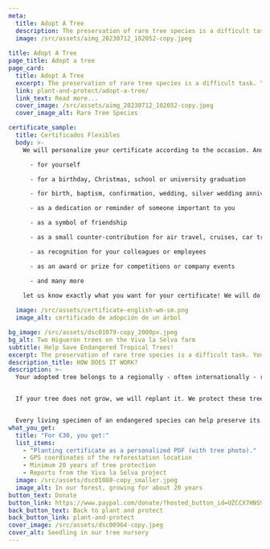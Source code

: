 ```yaml
---
meta:
  title: Adopt A Tree
  description: The preservation of rare tree species is a difficult task. Your support can make a difference.
  image: /src/assets/aimg_20230712_102052-copy.jpeg
  
title: Adopt A Tree
page_title: Adopt a tree
page_card:
  title: Adopt A Tree
  excerpt: The preservation of rare tree species is a difficult task. Your support can make a difference.
  link: plant-and-protect/adopt-a-tree/
  link_text: Read more...
  cover_image: /src/assets/aimg_20230712_102052-copy.jpeg
  cover_image_alt: Rare Tree Species

certificate_sample:
  title: Certificados Flexibles
  body: >-
    We will personalize your certificate according to the occasion. And adapt it to your wishes and intentions in the best possible way. For example, you can get certificates...

      - for yourself 

      - for a birthday, Christmas, school or university graduation

      - for birth, baptism, confirmation, wedding, silver wedding anniversary, wooden 

      - as a dedication or reminder of someone important to you

      - as a symbol of friendship

      - as a small counter-contribution for air travel, cruises, car trips, etc.

      - as recognition for your colleagues or employees

      - as an award or prize for competitions or company events

      - and many more

    let us know exactly what you want for your certificate! We will do our best to issue you with a suitable certificate for your individual event.
  
  image: /src/assets/certificate-english-wm-sm.png
  image_alt: certificado de adopción de un árbol

bg_image: /src/assets/dsc01079-copy_2000px.jpeg
bg_alt: Two Higuerón trees on the Viva la Selva farm
subtitle: Help Save Endangered Tropical Trees!
excerpt: The preservation of rare tree species is a difficult task. Your support can make a difference.
description_title: HOW DOES IT WORK?
description: >-
  Your adopted tree belongs to a regionally - often internationally - rare species. We plant it together with other native tree species in a biodiverse ecosystem, providing a home to many animals and plants. This system not only stores carbon more efficiently than monoculture plantations but also offers better living conditions for the trees (soil quality, pest resistance, etc.).


  If your tree does not grow, we will replant it. We protect these trees for at least 20 years.


  Every living specimen of an endangered species can help preserve its kind for the region and the world.
what_you_get:
  title: "For €30, you get:"
  list_items:
    - "Planting certificate as a personalized PDF (with tree photo)."
    - GPS coordinates of the reforestation location
    - Minimum 20 years of tree protection
    - Reports from the Viva la Selva project
  image: /src/assets/dsc01088-copy_smaller.jpeg
  image_alt: In our forest, growing for about 20 years
button_text: Donate
button_link: https://www.paypal.com/donate/?hosted_button_id=UZCCX7HNS9HS8
back_button_text: Back to plant and protect
back_button_link: plant-and-protect
cover_image: /src/assets/dsc00964-copy.jpeg
cover_alt: Seedling in our tree nursery
---
```

